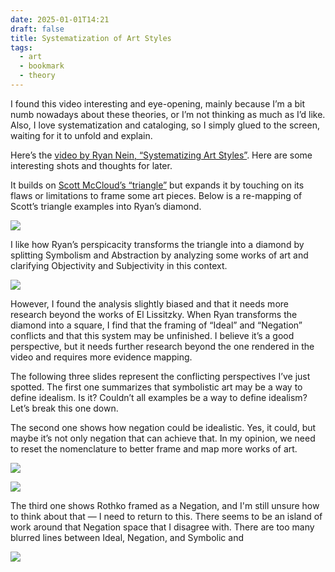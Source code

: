 ```yaml
---
date: 2025-01-01T14:21
draft: false
title: Systematization of Art Styles
tags:
  - art
  - bookmark
  - theory
---
```

I found this video interesting and eye-opening, mainly because I’m a bit numb nowadays about these theories, or I’m not thinking as much as I’d like. Also, I love systematization and cataloging, so I simply glued to the screen, waiting for it to unfold and explain.

Here’s the [video by Ryan Nein, “Systematizing Art Styles”](https://www.youtube.com/watch?v=uk4Jf_vE6Fo). Here are some interesting shots and thoughts for later. 

It builds on [Scott McCloud’s “triangle”](http://www.scottmccloud.com/4-inventions/triangle/) but expands it by touching on its flaws or limitations to frame some art pieces. Below is a re-mapping of Scott’s triangle examples into Ryan’s diamond.

![](systematization-of-art-styles-1735741893711.jpeg)

I like how Ryan’s perspicacity transforms the triangle into a diamond by splitting Symbolism and Abstraction by analyzing some works of art and clarifying Objectivity and Subjectivity in this context.

![](systematization-of-art-styles-1735742245120.jpeg)


However, I found the analysis slightly biased and that it needs more research beyond the works of El Lissitzky. When Ryan transforms the diamond into a square, I find that the framing of “Ideal” and “Negation” conflicts and that this system may be unfinished. I believe it’s a good perspective, but it needs further research beyond the one rendered in the video and requires more evidence mapping.

The following three slides represent the conflicting perspectives I’ve just spotted. The first one summarizes that symbolistic art may be a way to define idealism. Is it? Couldn’t all examples be a way to define idealism? Let’s break this one down.

The second one shows how negation could be idealistic. Yes, it could, but maybe it’s not only negation that can achieve that. In my opinion, we need to reset the nomenclature to better frame and map more works of art.

![](systematization-of-art-styles-1735742577811.jpeg)

![](systematization-of-art-styles-1735742643796.jpeg)

The third one shows Rothko framed as a Negation, and I'm still unsure how to think about that — I need to return to this. There seems to be an island of work around that Negation space that I disagree with. There are too many blurred lines between Ideal, Negation, and Symbolic and

![](systematization-of-art-styles-1735742697242.jpeg)